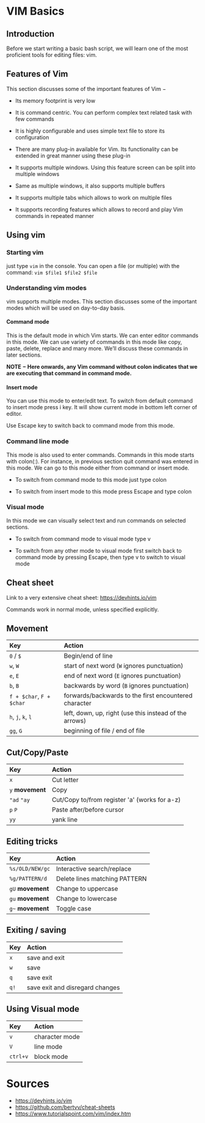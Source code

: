 # VIM Basics
## Introduction
Before we start writing a basic bash script, we will learn one of the most proficient tools for editing files: vim.

## Features of Vim

This section discusses some of the important features of Vim −

-   Its memory footprint is very low
    
-   It is command centric. You can perform complex text related task with few commands
    
-   It is highly configurable and uses simple text file to store its configuration
    
-   There are many plug-in available for Vim. Its functionality can be extended in great manner using these plug-in
    
-   It supports multiple windows. Using this feature screen can be split into multiple windows
    
-   Same as multiple windows, it also supports multiple buffers
    
-   It supports multiple tabs which allows to work on multiple files
    
-   It supports recording features which allows to record and play Vim commands in repeated manner

## Using vim
### Starting vim
just type `vim` in the console.
You can open a file (or multiple) with the command: `vim $file1 $file2 $file`

### Understanding vim modes
vim supports multiple modes. This section discusses some of the important modes which will be used on day-to-day basis.

#### Command mode

This is the default mode in which Vim starts. We can enter editor commands in this mode. We can use variety of commands in this mode like copy, paste, delete, replace and many more. We’ll discuss these commands in later sections.

**NOTE − Here onwards, any Vim command without colon indicates that we are executing that command in command mode.**

#### Insert mode

You can use this mode to enter/edit text. To switch from default command to insert mode press i key. It will show current mode in bottom left corner of editor.

Use Escape key to switch back to command mode from this mode.

### Command line mode

This mode is also used to enter commands. Commands in this mode starts with colon(:). For instance, in previous section quit command was entered in this mode. We can go to this mode either from command or insert mode.

-   To switch from command mode to this mode just type colon
    
-   To switch from insert mode to this mode press Escape and type colon

### Visual mode

In this mode we can visually select text and run commands on selected sections.

-   To switch from command mode to visual mode type v
    
-   To switch from any other mode to visual mode first switch back to command mode by pressing Escape, then type v to switch to visual mode

## Cheat sheet
Link to a very extensive cheat sheet: https://devhints.io/vim

Commands work in normal mode, unless specified explicitly.

## Movement

| Key          | Action                                             |
| :---         | :---                                               |
| `0` / `$`    | Begin/end of line                                  |
| `w`,  `W`    | start of next word (`W` ignores punctuation)       |
| `e`,  `E`    | end of next word (`E` ignores punctuation)         |
| `b`,  `B`    | backwards by word (`B` ignores punctuation)        |
| `f + $char`,  `F + $char`    | forwards/backwards to the first encountered character        |
| `h`,  `j`, `k`, `l`   | left, down, up, right (use this instead of the arrows)      |
| `gg`,  `G`  | beginning of file / end of file      |


## Cut/Copy/Paste

| Key                         | Action                                         |
| :-----------                | :-----------------------                       |
| `x`                         | Cut letter                                     |
| `y` **movement**            | Copy                                           |
| `"ad` `"ay`                 | Cut/Copy to/from register 'a' (works  for a-z) |
| `p` `P`                     | Paste after/before cursor                      |
| `yy`                        | yank line                                      |


## Editing tricks

| Key               | Action                                      |
| :-----------      | :-----------------------                    |
| `%s/OLD/NEW/gc`   | Interactive search/replace                  |
| `%g/PATTERN/d`    | Delete lines matching PATTERN               |
| `gU` **movement** | Change to uppercase                         |
| `gu` **movement** | Change to lowercase                         |
| `g~` **movement** | Toggle case                                 |

## Exiting / saving
| Key                         | Action                                         |
| :-----------                | :-----------------------                       |
| `x`                         | save and exit                                   |
| `w`                         | save                                           |
| `q`                         | save exit |
| `q!`                         | save exit and disregard changes |

## Using Visual mode
| Key                         | Action                                         |
| :-----------                | :-----------------------                       |
| `v`                         | character mode                                |
| `V`                         | line mode                                           |
| `ctrl+v`                         | block mode |

# Sources
- https://devhints.io/vim
- https://github.com/bertvv/cheat-sheets
- https://www.tutorialspoint.com/vim/index.htm



